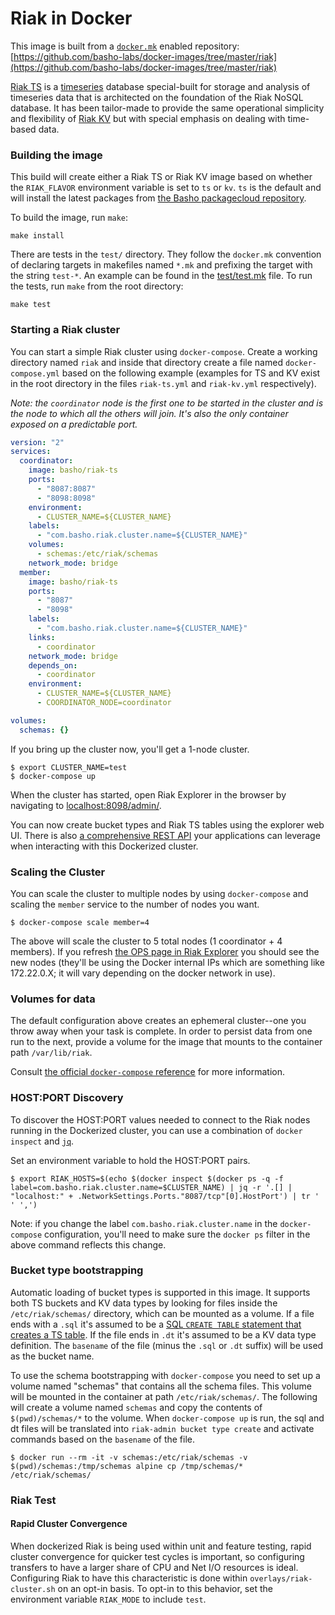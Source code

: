 # Riak in Docker

This image is built from a [`docker.mk`](https://github.com/jbrisbin/docker.mk) enabled repository:
[https://github.com/basho-labs/docker-images/tree/master/riak](https://github.com/basho-labs/docker-images/tree/master/riak)

[Riak TS](http://basho.com/products/riak-ts/) is a [timeseries](https://en.wikipedia.org/wiki/Time_series) database special-built for storage and analysis of timeseries data that is architected on the foundation of the Riak NoSQL database. It has been tailor-made to provide the same operational simplicity and flexibility of [Riak KV](https://github.com/basho/riak) but with special emphasis on dealing with time-based data.

### Building the image

This build will create either a Riak TS or Riak KV image based on whether the `RIAK_FLAVOR` environment variable is set to `ts` or `kv`. `ts` is the default and will install the latest packages from [the Basho packagecloud repository](https://packagecloud.io/basho/).

To build the image, run `make`:

    make install

There are tests in the `test/` directory. They follow the `docker.mk` convention of declaring targets in makefiles named `*.mk` and prefixing the target with the string `test-*`. An example can be found in the [test/test.mk](test/test.mk) file. To run the tests, run `make` from the root directory:

    make test

### Starting a Riak cluster

You can start a simple Riak cluster using `docker-compose`. Create a working directory named `riak` and inside that directory create a file named `docker-compose.yml` based on the following example (examples for TS and KV exist in the root directory in the files `riak-ts.yml` and `riak-kv.yml` respectively).

_Note: the `coordinator` node is the first one to be started in the cluster and is the node to which all the others will join. It's also the only container exposed on a predictable port._

```yaml
version: "2"
services:
  coordinator:
    image: basho/riak-ts
    ports:
      - "8087:8087"
      - "8098:8098"
    environment:
      - CLUSTER_NAME=${CLUSTER_NAME}
    labels:
      - "com.basho.riak.cluster.name=${CLUSTER_NAME}"
    volumes:
      - schemas:/etc/riak/schemas
    network_mode: bridge
  member:
    image: basho/riak-ts
    ports:
      - "8087"
      - "8098"
    labels:
      - "com.basho.riak.cluster.name=${CLUSTER_NAME}"
    links:
      - coordinator
    network_mode: bridge
    depends_on:
      - coordinator
    environment:
      - CLUSTER_NAME=${CLUSTER_NAME}
      - COORDINATOR_NODE=coordinator

volumes:
  schemas: {}
```

If you bring up the cluster now, you'll get a 1-node cluster.

    $ export CLUSTER_NAME=test
    $ docker-compose up

When the cluster has started, open Riak Explorer in the browser by navigating to [localhost:8098/admin/](http://localhost:8098/admin/).

You can now create bucket types and Riak TS tables using the explorer web UI. There is also [a comprehensive REST API](http://basho-labs.github.io/riak_explorer/docs/api.html) your applications can leverage when interacting with this Dockerized cluster.

### Scaling the Cluster

You can scale the cluster to multiple nodes by using `docker-compose` and scaling the `member` service to the number of nodes you want.

    $ docker-compose scale member=4

The above will scale the cluster to 5 total nodes (1 coordinator + 4 members). If you refresh [the OPS page in Riak Explorer](http://localhost:8098/admin/#/cluster/default/ops) you should see the new nodes (they'll be using the Docker internal IPs which are something like 172.22.0.X; it will vary depending on the docker network in use).

### Volumes for data

The default configuration above creates an ephemeral cluster--one you throw away when your task is complete. In order to persist data from one run to the next, provide a volume for the image that mounts to the container path `/var/lib/riak`.

Consult [the official `docker-compose` reference](https://docs.docker.com/compose/compose-file/#volume-configuration-reference) for more information.

### HOST:PORT Discovery

To discover the HOST:PORT values needed to connect to the Riak nodes running in the Dockerized cluster, you can use a combination of `docker inspect` and [`jq`](https://stedolan.github.io/jq/manual/).

Set an environment variable to hold the HOST:PORT pairs.

    $ export RIAK_HOSTS=$(echo $(docker inspect $(docker ps -q -f label=com.basho.riak.cluster.name=$CLUSTER_NAME) | jq -r '.[] | "localhost:" + .NetworkSettings.Ports."8087/tcp"[0].HostPort') | tr ' ' ',')

Note: if you change the label `com.basho.riak.cluster.name` in the `docker-compose` configuration, you'll need to make sure the `docker ps` filter in the above command reflects this change.

### Bucket type bootstrapping

Automatic loading of bucket types is supported in this image. It supports both TS buckets and KV data types by looking for files inside the `/etc/riak/schemas/` directory, which can be mounted as a volume. If a file ends with a `.sql` it's assumed to be a [SQL `CREATE TABLE` statement that creates a TS table](http://docs.basho.com/riak/ts/1.3.0/using/creating-activating/). If the file ends in `.dt` it's assumed to be a KV data type definition. The `basename` of the file (minus the `.sql` or `.dt` suffix) will be used as the bucket name.

To use the schema bootstrapping with `docker-compose` you need to set up a volume named "schemas" that contains all the schema files. This volume will be mounted in the container at path `/etc/riak/schemas/`. The following will create a volume named `schemas` and copy the contents of `$(pwd)/schemas/*` to the volume. When `docker-compose up` is run, the sql and dt files will be translated into `riak-admin bucket type create` and activate commands based on the `basename` of the file.

    $ docker run --rm -it -v schemas:/etc/riak/schemas -v $(pwd)/schemas:/tmp/schemas alpine cp /tmp/schemas/* /etc/riak/schemas/

### Riak Test
#### Rapid Cluster Convergence
When dockerized Riak is being used within unit and feature testing, rapid
cluster convergence for quicker test cycles is important, so configuring
transfers to have a larger share of CPU and Net I/O resources is ideal.
Configuring Riak to have this characteristic is done within
`overlays/riak-cluster.sh` on an opt-in basis. To opt-in to this behavior,
set the environment variable `RIAK_MODE` to include `test`.
